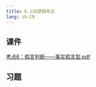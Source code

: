 ```yaml
---
title: 6.139逻辑考点
lang: zh-CN
---
```



## 课件
[考点6：假言判断——事实假言型.pdf](..%2F..%2Fpublic%2Flogic%2F3.%E9%80%BB%E8%BE%91-139%E5%88%86%2F6.139%E9%80%BB%E8%BE%91%E8%80%83%E7%82%B9%2F%E8%80%83%E7%82%B96%EF%BC%9A%E5%81%87%E8%A8%80%E5%88%A4%E6%96%AD%E2%80%94%E2%80%94%E4%BA%8B%E5%AE%9E%E5%81%87%E8%A8%80%E5%9E%8B.pdf)
## 习题
```



```


